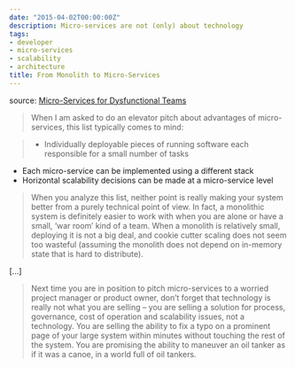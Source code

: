 ```yaml
---
date: "2015-04-02T00:00:00Z"
description: Micro-services are not (only) about technology
tags:
- developer
- micro-services
- scalability
- architecture
title: From Monolith to Micro-Services
---
```


source: [Micro-Services for Dysfunctional Teams](http://dejanglozic.com/2015/03/03/micro-services-for-dysfunctional-teams/)

> When I am asked to do an elevator pitch about advantages of micro-services, this list typically comes to mind:

> * Individually deployable pieces of running software each responsible for a small number of tasks
* Each micro-service can be implemented using a different stack
* Horizontal scalability decisions can be made at a micro-service level

> When you analyze this list, neither point is really making your system better from a purely technical point of view. In fact, a monolithic system is definitely easier to work with when you are alone or have a small, ‘war room’ kind of a team. When a monolith is relatively small, deploying it is not a big deal, and cookie cutter scaling does not seem too wasteful (assuming the monolith does not depend on in-memory state that is hard to distribute).

[...]

> Next time you are in position to pitch micro-services to a worried project manager or product owner, don’t forget that technology is really not what you are selling – you are selling a solution for process, governance, cost of operation and scalability issues, not a technology. You are selling the ability to fix a typo on a prominent page of your large system within minutes without touching the rest of the system. You are promising the ability to maneuver an oil tanker as if it was a canoe, in a world full of oil tankers.
